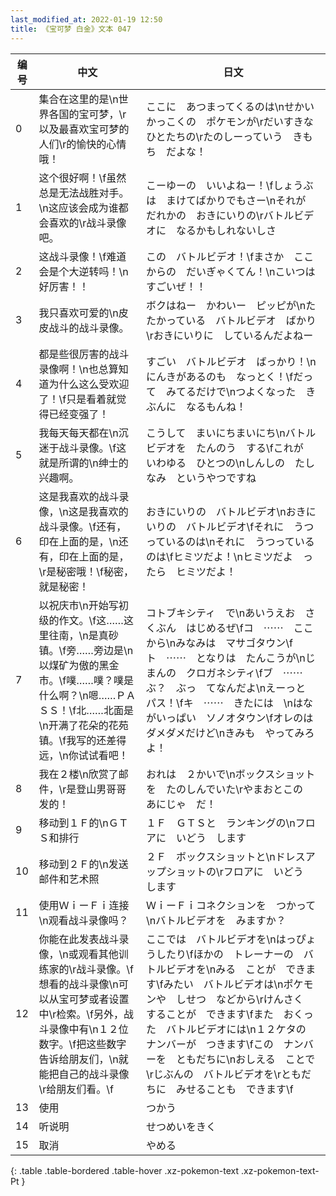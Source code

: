 ```yaml
---
last_modified_at: 2022-01-19 12:50
title: 《宝可梦 白金》文本 047
---
```

| 编号 | 中文 | 日文 |
| ---- | ---- | ---- |
| 0 | 集合在这里的是\n世界各国的宝可梦，\r以及最喜欢宝可梦的人们\r的愉快的心情哦！ | ここに　あつまってくるのは\nせかいかっこくの　ポケモンが\rだいすきな　ひとたちの\rたのしーっていう　きもち　だよな！ |
| 1 | 这个很好啊！\f虽然总是无法战胜对手。\n这应该会成为谁都会喜欢的\r战斗录像吧。 | こーゆーの　いいよねー！\fしょうぶは　まけてばかりでもさー\nそれが　だれかの　おきにいりの\rバトルビデオに　なるかもしれないしさ |
| 2 | 这战斗录像！\f难道会是个大逆转吗！\n好厉害！！ | この　バトルビデオ！\fまさか　ここからの　だいぎゃくてん！\nこいつは　すごいぜ！！ |
| 3 | 我只喜欢可爱的\n皮皮战斗的战斗录像。 | ボクはねー　かわいー　ピッピが\nたたかっている　バトルビデオ　ばかり\rおきにいりに　しているんだよねー |
| 4 | 都是些很厉害的战斗录像啊！\n也总算知道为什么这么受欢迎了！\f只是看着就觉得已经变强了！ | すごい　バトルビデオ　ばっかり！\nにんきがあるのも　なっとく！\fだって　みてるだけで\nつよくなった　きぶんに　なるもんね！ |
| 5 | 我每天每天都在\n沉迷于战斗录像。\f这就是所谓的\n绅士的兴趣啊。 | こうして　まいにちまいにち\nバトルビデオを　たんのう　する\fこれが　いわゆる　ひとつの\nしんしの　たしなみ　というやつですね |
| 6 | 这是我喜欢的战斗录像，\n这是我喜欢的战斗录像。\f还有，印在上面的是，\n还有，印在上面的是，\r是秘密哦！\f秘密，就是秘密！ | おきにいりの　バトルビデオ\nおきにいりの　バトルビデオ\fそれに　うつっているのは\nそれに　うつっているのは\fヒミツだよ！\nヒミツだよ　ったら　ヒミツだよ！ |
| 7 | 以祝庆市\n开始写初级的作文。\f这……这里往南，\n是真砂镇。\f旁……旁边是\n以煤矿为傲的黑金市。\f噗……噗？噗是什么啊？\n嗯……ＰＡＳＳ！\f北……北面是\n开满了花朵的花苑镇。\f我写的还差得远，\n你试试看吧！ | コトブキシティ　で\nあいうえお　さくぶん　はじめるぜ\fコ　⋯⋯　ここから\nみなみは　マサゴタウン\fト　⋯⋯　となりは　たんこうが\nじまんの　クロガネシティ\fブ　⋯⋯　ぶ？　ぶっ　てなんだよ\nえーっと　パス！\fキ　⋯⋯　きたには　\nはながいっぱい　ソノオタウン\fオレのは　ダメダメだけど\nきみも　やってみろよ！ |
| 8 | 我在２楼\n欣赏了邮件，\r是登山男哥哥发的！ | おれは　２かいで\nボックスショットを　たのしんでいた\rやまおとこの　あにじゃ　だ！ |
| 9 | 移动到１Ｆ的\nＧＴＳ和排行 | １Ｆ　ＧＴＳと　ランキングの\nフロアに　いどう　します |
| 10 | 移动到２Ｆ的\n发送邮件和艺术照 | ２Ｆ　ボックスショットと\nドレスアップショットの\rフロアに　いどう　します |
| 11 | 使用ＷｉーＦｉ连接\n观看战斗录像吗？ | ＷｉーＦｉコネクションを　つかって\nバトルビデオを　みますか？ |
| 12 | 你能在此发表战斗录像，\n或观看其他训练家的\r战斗录像。\f想看的战斗录像\n可以从宝可梦或者设置中\r检索。\f另外，战斗录像中有\n１２位数字。\f把这些数字告诉给朋友们，\n就能把自己的战斗录像\r给朋友们看。\f | ここでは　バトルビデオを\nはっぴょうしたり\fほかの　トレーナーの　バトルビデオを\nみる　ことが　できます\fみたい　バトルビデオは\nポケモンや　しせつ　などから\rけんさく　することが　できます\fまた　おくった　バトルビデオには\n１２ケタの　ナンバーが　つきます\fこの　ナンバーを　ともだちに\nおしえる　ことで\rじぶんの　バトルビデオを\rともだちに　みせることも　できます\f |
| 13 | 使用 | つかう |
| 14 | 听说明 | せつめいをきく |
| 15 | 取消 | やめる |
{: .table .table-bordered .table-hover .xz-pokemon-text .xz-pokemon-text-Pt }